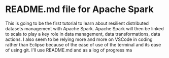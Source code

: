 # README.md file for Apache Spark
This is going to be the first tutorial to learn about resilient distributed datasets management with Apache Spark.
Apache Spark will then be linked to scala to play a key role in data management, data transformations, data actions.
I also seem to be relying more and more on VSCode in coding rather than Eclipse because of the ease of use of the terminal and its ease of using git. 
I'll use README.md and as a log of progress ma 